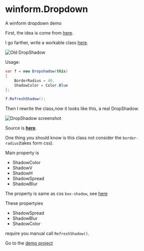 <!-- title: winform.Dropdown -->
<!-- tag: CSharp, DEMO -->
<!-- date: 2014/1/1 -->
<!-- state: published -->

winform.Dropdown
================

A winform dropdown demo

First, the idea is come from [here](http://stackoverflow.com/questions/8793445).

<!-- more -->

I go farther, write a workable class [here](https://github.com/wenerme/blog/blob/master/%E9%82%A3%E4%BA%9B%E5%B0%8F%E4%B8%9C%E8%A5%BF/%E8%80%83%E5%8B%A4%E7%B3%BB%E7%BB%9F/WindowsFormsApplication1/Dropshadow.cs).

![Old DropShadow](https://raw.github.com/wenerme/blog/master/%E9%82%A3%E4%BA%9B%E5%B0%8F%E4%B8%9C%E8%A5%BF/%E8%80%83%E5%8B%A4%E7%B3%BB%E7%BB%9F/screenshot.png "Old DropShadow")

Usage:

```C#
var f = new Dropshadow(this)
{
	BorderRadius = 40,
	ShadowColor = Color.Blue
};

f.RefreshShadow();
```

Then I rewrite the class,now it looks like this, a real DropShadow.

![](https://raw.github.com/wenerme/winform.DropShadow/master/screenshot.png 'DropShadow screenshot')

Source is **[here](https://github.com/wenerme/winform.DropShadow)**.

One thing you should know is this class not consider the `border-radius`(takes form css).

Main property is 

* ShadowColor
* ShadowV
* ShadowH
* ShadowSpread
* ShadowBlur

The property is same as css `box-shadow`, see [here](http://www.w3schools.com/cssref/css3_pr_box-shadow.asp)

These propertyies

* ShadowSpread
* ShadowBlur
* ShadowColor

require you manual call `RefreshShadow()`.

Go to the [demo project](https://github.com/wenerme/winform.DropShadow)